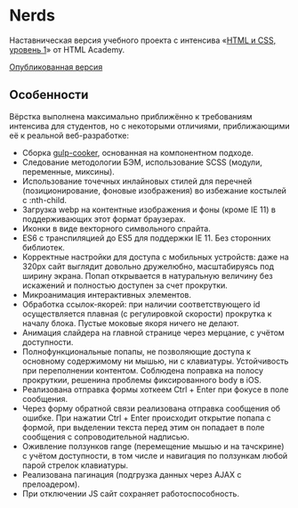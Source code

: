 # Nerds

Наставническая версия учебного проекта с интенсива «[HTML и CSS, уровень 1](https://htmlacademy.ru/intensive/htmlcss)» от HTML Academy.

[Опубликованная версия](https://efiand.github.io/nerds)

## Особенности

Вёрстка выполнена максимально приближённо к требованиям интенсива для студентов, но с некоторыми отличиями, приближающими её к реальной веб-разработке:

* Сборка [gulp-cooker](https://github.com/efiand/gulp-cooker), основанная на компонентном подходе.
* Следование методологии БЭМ, использование SCSS (модули, переменные, миксины).
* Использование точечных инлайновых стилей для перечней (позиционирование, фоновые изображения) во избежание костылей с :nth-child.
* Загрузка webp на контентные изображения и фоны (кроме IE 11) в поддерживающих этот формат браузерах.
* Иконки в виде векторного символьного спрайта.
* ES6 с транспиляцией до ES5 для поддержки IE 11. Без сторонних библиотек.
* Корректные настройки для доступа с мобильных устройств: даже на 320px сайт выглядит довольно дружелюбно, масштабируясь под ширину экрана. Попап открывается в натуральную величину без искажений и полностью доступен за счет прокрутки.
* Микроанимация интерактивных элементов.
* Обработка ссылок-якорей: при наличии соответствующего id осуществляется плавная (с регулировкой скорости) прокрутка к началу блока. Пустые моковые якоря ничего не делают.
* Анимация слайдера на главной странице через мерцание, с учётом доступности.
* Полнофункциональные попапы, не позволяющие доступа к основному содержимому ни мышью, ни с клавиатуры. Устойчивость при переполнении контентом. Соблюдена поправка на полосу прокруткии, решенина проблемы фиксированного body в iOS.
* Реализована отправка формы хоткеем Ctrl + Enter при фокусе в поле сообщения.
* Через форму обратной связи реализована отправка сообщения об ошибке. При нажатии Ctrl + Enter происходит открытие попапа с формой, при выделении текста перед этим он попадает в поле сообщения с сопроводительной надписью.
* Оживление ползунков range (перемещение мышью и на тачскрине) с учётом доступности, в том числе и навигация по ползункам любой парой стрелок клавиатуры.
* Реализована пагинация (подгрузка данных через AJAX с прелоадером).
* При отключении JS сайт сохраняет работоспособность.
